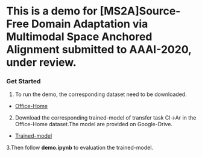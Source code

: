 # This is a demo for [MS2A]Source-Free Domain Adaptation via Multimodal Space Anchored Alignment submitted to AAAI-2020, under review.

### Get Started

1. To run the demo, the corresponding dataset need to be downloaded.

- [Office-Home](https://drive.google.com/file/d/0B81rNlvomiwed0V1YUxQdC1uOTg/view)

2. Download the corresponding trained-model of transfer task Cl→Ar in the Office-Home dataset.The model are provided on Google-Drive.

- [Trained-model](https://drive.google.com/file/d/19bfAx2yajdqbVxA2Rk9HM9ynn2yU6hSm/view?usp=sharing)

3.Then follow **demo.ipynb** to evaluation the trained-model.
